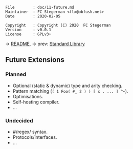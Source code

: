 <!-- {{{1 -->

    File        : doc/11-future.md
    Maintainer  : FC Stegerman <flx@obfusk.net>
    Date        : 2020-02-05

    Copyright   : Copyright (C) 2020  FC Stegerman
    Version     : v0.0.1
    License     : GPLv3+

<!-- }}}1 -->

→ [README](../README.md),
→ prev: [Standard Library](10-standard-library.md)

## Future Extensions

### Planned

* Optional (static & dynamic) type and arity checking.
* Pattern matching (`( 1 Foo( #_ 2 ) ) [ x . ... ] ^~`).
* Optimisations.
* Self-hosting compiler.
* ...

### Undecided

* #/regex/ syntax.
* Protocols/interfaces.
* ...

<!-- vim: set tw=70 sw=2 sts=2 et fdm=marker : -->
